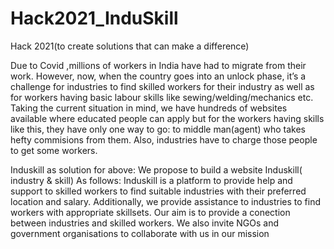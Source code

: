 # Hack2021_InduSkill
Hack 2021(to create solutions that can make a difference)

Due to Covid ,millions of workers in India have had to migrate from their work. However, now, when the country goes into an unlock phase, it’s a challenge for industries to find skilled workers for their industry as well as for workers having basic labour skills like sewing/welding/mechanics etc. Taking the current situation in mind, we have hundreds of websites available where educated people can apply but for the workers having skills like this, they have only one way to go: to middle man(agent) who takes hefty commisions from them. Also, industries have to charge those people to get some workers.

Induskill as solution for above: We propose to build a website Induskill( industry & skill) As follows: Induskill is a platform to provide help and support to skilled workers to find suitable industries with their preferred location and salary. Additionally, we provide assistance to industries to find workers with appropriate skillsets. Our aim is to provide a conection between industries and skilled workers. We also invite NGOs and government organisations to collaborate with us in our mission
